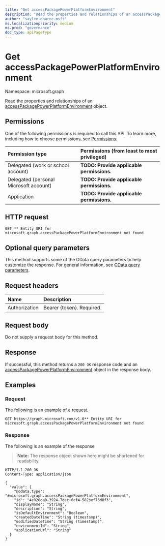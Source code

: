 ```yaml
---
title: "Get accessPackagePowerPlatformEnvironment"
description: "Read the properties and relationships of an accessPackagePowerPlatformEnvironment object."
author: "saylee-dharne-msft"
ms.localizationpriority: medium
ms.prod: "governance"
doc_type: apiPageType
---
```


# Get accessPackagePowerPlatformEnvironment
Namespace: microsoft.graph



Read the properties and relationships of an [accessPackagePowerPlatformEnvironment](../resources/accesspackagepowerplatformenvironment.md) object.

## Permissions
One of the following permissions is required to call this API. To learn more, including how to choose permissions, see [Permissions](/graph/permissions-reference).

|Permission type|Permissions (from least to most privileged)|
|:---|:---|
|Delegated (work or school account)|**TODO: Provide applicable permissions.**|
|Delegated (personal Microsoft account)|**TODO: Provide applicable permissions.**|
|Application|**TODO: Provide applicable permissions.**|

## HTTP request

<!-- {
  "blockType": "ignored"
}
-->
``` http
GET ** Entity URI for microsoft.graph.accessPackagePowerPlatformEnvironment not found
```

## Optional query parameters
This method supports some of the OData query parameters to help customize the response. For general information, see [OData query parameters](/graph/query-parameters).

## Request headers
|Name|Description|
|:---|:---|
|Authorization|Bearer {token}. Required.|

## Request body
Do not supply a request body for this method.

## Response

If successful, this method returns a `200 OK` response code and an [accessPackagePowerPlatformEnvironment](../resources/accesspackagepowerplatformenvironment.md) object in the response body.

## Examples

### Request
The following is an example of a request.
<!-- {
  "blockType": "request",
  "name": "get_accesspackagepowerplatformenvironment"
}
-->
``` http
GET https://graph.microsoft.com/v1.0** Entity URI for microsoft.graph.accessPackagePowerPlatformEnvironment not found
```


### Response
The following is an example of the response
>**Note:** The response object shown here might be shortened for readability.
<!-- {
  "blockType": "response",
  "truncated": true,
  "@odata.type": "microsoft.graph.accessPackagePowerPlatformEnvironment"
}
-->
``` http
HTTP/1.1 200 OK
Content-Type: application/json

{
  "value": {
    "@odata.type": "#microsoft.graph.accessPackagePowerPlatformEnvironment",
    "id": "4e020da8-3924-7dec-6ef4-582bef76d8f3",
    "displayName": "String",
    "description": "String",
    "isDefaultEnvironment": "Boolean",
    "createdDateTime": "String (timestamp)",
    "modifiedDateTime": "String (timestamp)",
    "environmentId": "String",
    "applicationUrl": "String"
  }
}
```

